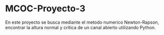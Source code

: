 # MCOC-Proyecto-3

En este proyecto se busca mediante el metodo numerico Newton-Rapson, encontrar la altura normal y crítica de un canal abierto utilizando Python.
